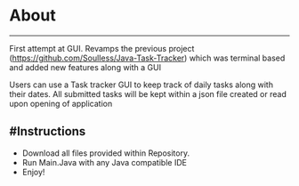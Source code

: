 # About
---
First attempt at GUI. Revamps the previous project (https://github.com/SoulIess/Java-Task-Tracker) which was terminal based and added new features along with a GUI 

Users can use a Task tracker GUI to keep track of daily tasks along with their dates. All submitted tasks will be kept within a json file created or read upon opening of application

#Instructions
---
- Download all files provided within Repository.
- Run Main.Java with any Java compatible IDE
- Enjoy!
